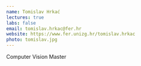 ```yaml
---
name: Tomislav Hrkać
lectures: true
labs: false
email: tomislav.hrkac@fer.hr
website: https://www.fer.unizg.hr/tomislav.hrkac
photo: tomislav.jpg
---
```


Computer Vision Master